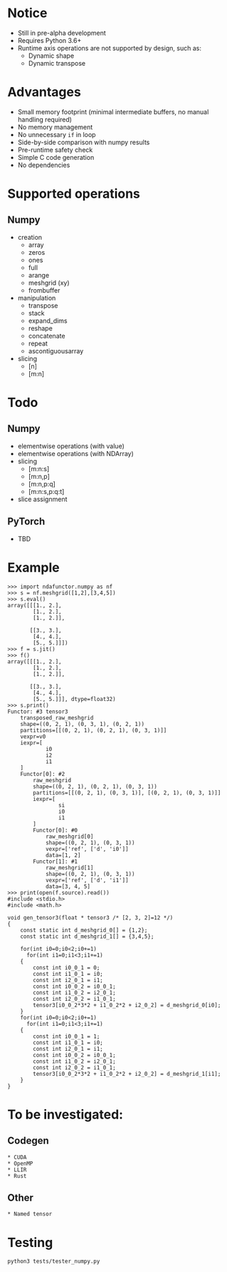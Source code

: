 # Notice
* Still in pre-alpha development
* Requires Python 3.6+
* Runtime axis operations are not supported by design, such as:
    * Dynamic shape
    * Dynamic transpose

# Advantages
* Small memory footprint (minimal intermediate buffers, no manual handling required)
* No memory management
* No unnecessary `if` in loop
* Side-by-side comparison with numpy results
* Pre-runtime safety check
* Simple C code generation
* No dependencies

# Supported operations
## Numpy
* creation
    * array
    * zeros
    * ones
    * full
    * arange
    * meshgrid (xy)
    * frombuffer
* manipulation
    * transpose
    * stack
    * expand_dims
    * reshape
    * concatenate
    * repeat
    * ascontiguousarray
* slicing
    * [n]
    * [m:n]

# Todo
## Numpy
* elementwise operations (with value)
* elementwise operations (with NDArray)
* slicing
    * [m:n:s]
    * [m:n,p]
    * [m:n,p:q]
    * [m:n:s,p:q:t]
* slice assignment

## PyTorch
* TBD

# Example
```
>>> import ndafunctor.numpy as nf
>>> s = nf.meshgrid([1,2],[3,4,5])
>>> s.eval()
array([[[1., 2.],
        [1., 2.],
        [1., 2.]],

       [[3., 3.],
        [4., 4.],
        [5., 5.]]])
>>> f = s.jit()
>>> f()
array([[[1., 2.],
        [1., 2.],
        [1., 2.]],

       [[3., 3.],
        [4., 4.],
        [5., 5.]]], dtype=float32)
>>> s.print()
Functor: #3 tensor3
    transposed_raw_meshgrid
    shape=((0, 2, 1), (0, 3, 1), (0, 2, 1))
    partitions=[[(0, 2, 1), (0, 2, 1), (0, 3, 1)]]
    vexpr=v0
    iexpr=[
            i0
            i2
            i1
    ]
    Functor[0]: #2
        raw_meshgrid
        shape=((0, 2, 1), (0, 2, 1), (0, 3, 1))
        partitions=[[(0, 2, 1), (0, 3, 1)], [(0, 2, 1), (0, 3, 1)]]
        iexpr=[
                si
                i0
                i1
        ]
        Functor[0]: #0
            raw_meshgrid[0]
            shape=((0, 2, 1), (0, 3, 1))
            vexpr=['ref', ['d', 'i0']]
            data=[1, 2]
        Functor[1]: #1
            raw_meshgrid[1]
            shape=((0, 2, 1), (0, 3, 1))
            vexpr=['ref', ['d', 'i1']]
            data=[3, 4, 5]
>>> print(open(f.source).read())
#include <stdio.h>
#include <math.h>

void gen_tensor3(float * tensor3 /* [2, 3, 2]=12 */)
{
    const static int d_meshgrid_0[] = {1,2};
    const static int d_meshgrid_1[] = {3,4,5};

    for(int i0=0;i0<2;i0+=1)
      for(int i1=0;i1<3;i1+=1)
    {
        const int i0_0_1 = 0;
        const int i1_0_1 = i0;
        const int i2_0_1 = i1;
        const int i0_0_2 = i0_0_1;
        const int i1_0_2 = i2_0_1;
        const int i2_0_2 = i1_0_1;
        tensor3[i0_0_2*3*2 + i1_0_2*2 + i2_0_2] = d_meshgrid_0[i0];
    }
    for(int i0=0;i0<2;i0+=1)
      for(int i1=0;i1<3;i1+=1)
    {
        const int i0_0_1 = 1;
        const int i1_0_1 = i0;
        const int i2_0_1 = i1;
        const int i0_0_2 = i0_0_1;
        const int i1_0_2 = i2_0_1;
        const int i2_0_2 = i1_0_1;
        tensor3[i0_0_2*3*2 + i1_0_2*2 + i2_0_2] = d_meshgrid_1[i1];
    }
}
```

# To be investigated:
## Codegen
    * CUDA
    * OpenMP
    * LLIR
    * Rust
## Other
    * Named tensor

# Testing
```
python3 tests/tester_numpy.py
```
